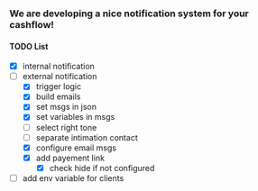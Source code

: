 ### We are developing a nice notification system for your cashflow!

#### TODO List
  - [x] internal notification
  - [ ] external notification
    - [x] trigger logic
    - [x] build emails
    - [x] set msgs in json
    - [x] set variables in msgs
    - [ ] select right tone
    - [ ] separate intimation contact
    - [x] configure email msgs
    - [x] add payement link
      - [x] check hide if not configured
  - [ ] add env variable for clients